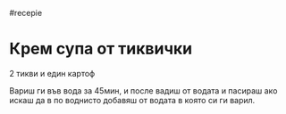 #recepie 
# Крем супа от тиквички 

2 тикви и един картоф

Вариш ги във вода за 45мин, и после вадиш от водата и пасираш ако искаш да в по воднисто добавяш от водата в която си ги варил.